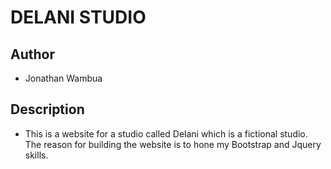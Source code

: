 # DELANI STUDIO

## Author
- Jonathan Wambua

## Description
- This is a website for a studio called Delani which is a fictional studio. The reason for building the website is to hone my Bootstrap and Jquery skills.
